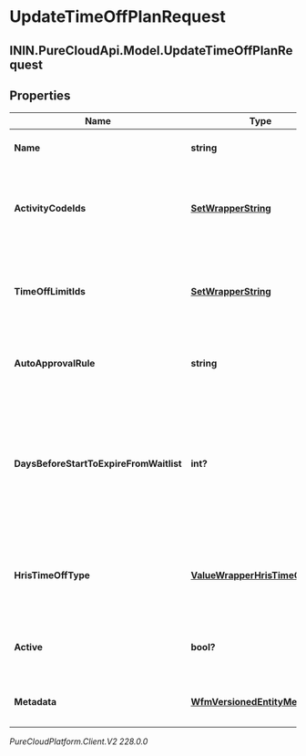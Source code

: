 # UpdateTimeOffPlanRequest

## ININ.PureCloudApi.Model.UpdateTimeOffPlanRequest

## Properties

|Name | Type | Description | Notes|
|------------ | ------------- | ------------- | -------------|
| **Name** | **string** | The name of this time off plan. | [optional] |
| **ActivityCodeIds** | [**SetWrapperString**](SetWrapperString) | The set of activity code IDs to associate with this time off plan. | [optional] |
| **TimeOffLimitIds** | [**SetWrapperString**](SetWrapperString) | The set of time off limit IDs to associate with this time off plan. | [optional] |
| **AutoApprovalRule** | **string** | Auto approval rule for the time off plan. | [optional] |
| **DaysBeforeStartToExpireFromWaitlist** | **int?** | The number of days before the time off request start date for when the request will be expired from the waitlist. | [optional] |
| **HrisTimeOffType** | [**ValueWrapperHrisTimeOffType**](ValueWrapperHrisTimeOffType) | Time off type, if this time off plan is associated with the integration. | [optional] |
| **Active** | **bool?** | Whether this time off plan should be used by agents. | [optional] |
| **Metadata** | [**WfmVersionedEntityMetadata**](WfmVersionedEntityMetadata) | Version metadata for the time off plan | |



_PureCloudPlatform.Client.V2 228.0.0_
